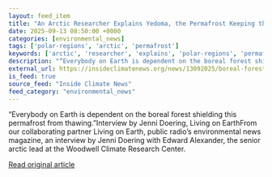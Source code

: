 ```yaml
---
layout: feed_item
title: "An Arctic Researcher Explains Yedoma, the Permafrost Keeping the Planet Livable"
date: 2025-09-13 08:50:00 +0000
categories: [environmental_news]
tags: ['polar-regions', 'arctic', 'permafrost']
keywords: ['arctic', 'researcher', 'explains', 'polar-regions', 'permafrost']
description: "“Everybody on Earth is dependent on the boreal forest shielding this permafrost from thawing"
external_url: https://insideclimatenews.org/news/13092025/boreal-forest-shielding-permafrost/
is_feed: true
source_feed: "Inside Climate News"
feed_category: "environmental_news"
---
```


“Everybody on Earth is dependent on the boreal forest shielding this permafrost from thawing.”Interview by Jenni Doering, Living on EarthFrom our collaborating partner Living on Earth, public radio’s environmental news magazine, an interview by Jenni Doering with Edward Alexander, the senior arctic lead at the Woodwell Climate Research Center.

[Read original article](https://insideclimatenews.org/news/13092025/boreal-forest-shielding-permafrost/)
